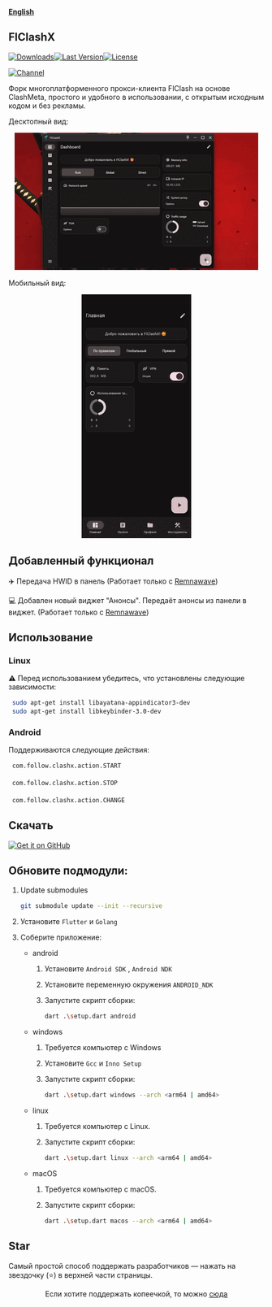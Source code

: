 <div>

[**English**](README_EN.md)

</div>

## FlClashX

[![Downloads](https://img.shields.io/github/downloads/pluralplay/FlClashX/total?style=flat-square&logo=github)](https://github.com/pluralplay/FlClashX/releases/)[![Last Version](https://img.shields.io/github/release/pluralplay/FlClashX/all.svg?style=flat-square)](https://github.com/pluralplay/FlClashX/releases/)[![License](https://img.shields.io/github/license/pluralplay/FlClashX?style=flat-square)](LICENSE)

[![Channel](https://img.shields.io/badge/Telegram-Channel-blue?style=flat-square&logo=telegram)](https://t.me/FlClashX)

Форк многоплатформенного прокси-клиента FlClash на основе ClashMeta, простого и удобного в использовании, с открытым исходным кодом и без рекламы.

Десктопный вид:
<p style="text-align: center;">
    <img alt="desktop" src="snapshots/desktop.gif">
</p>

Мобильный вид:
<p style="text-align: center;">
    <img alt="mobile" src="snapshots/mobile.gif">
</p>

## Добавленный функционал

✈️ Передача HWID в панель (Работает только с <a href="https://github.com/remnawave/panel">Remnawave</a>)

💻 Добавлен новый виджет "Анонсы". Передаёт анонсы из панели в виджет. (Работает только с <a href="https://github.com/remnawave/panel">Remnawave</a>)



## Использование

### Linux

⚠️ Перед использованием убедитесь, что установлены следующие зависимости:

   ```bash
    sudo apt-get install libayatana-appindicator3-dev
    sudo apt-get install libkeybinder-3.0-dev
   ```

### Android

Поддерживаются следующие действия:

   ```bash
    com.follow.clashx.action.START
    
    com.follow.clashx.action.STOP
    
    com.follow.clashx.action.CHANGE
   ```

## Скачать

<a href="https://github.com/pluralplay/FlClashX/releases"><img alt="Get it on GitHub" src="snapshots/get-it-on-github.svg" width="200px"/></a>

## Обновите подмодули:

1. Update submodules
   ```bash
   git submodule update --init --recursive
   ```

2. Установите `Flutter` и `Golang`

3. Соберите приложение:

    - android

        1. Установите  `Android SDK` ,  `Android NDK`

        2. Установите переменную окружения `ANDROID_NDK`

        3. Запустите скрипт сборки:

           ```bash
           dart .\setup.dart android
           ```

    - windows

        1. Требуется компьютер с Windows

        2. Установите   `Gcc` и `Inno Setup`

        3. Запустите скрипт сборки:

           ```bash
           dart .\setup.dart windows --arch <arm64 | amd64>
           ```

    - linux

        1. Требуется компьютер с Linux.

        2. Запустите скрипт сборки:

           ```bash
           dart .\setup.dart linux --arch <arm64 | amd64>
           ```

    - macOS

        1. Требуется компьютер с macOS.

        2. Запустите скрипт сборки:

           ```bash
           dart .\setup.dart macos --arch <arm64 | amd64>
           ```

## Star

Самый простой способ поддержать разработчиков — нажать на звездочку (⭐) в верхней части страницы.

<p style="text-align: center;">
Если хотите поддержать копеечкой, то можно <a href="https://t.me/tribute/app?startapp=dtyh">сюда</a>
</p>
